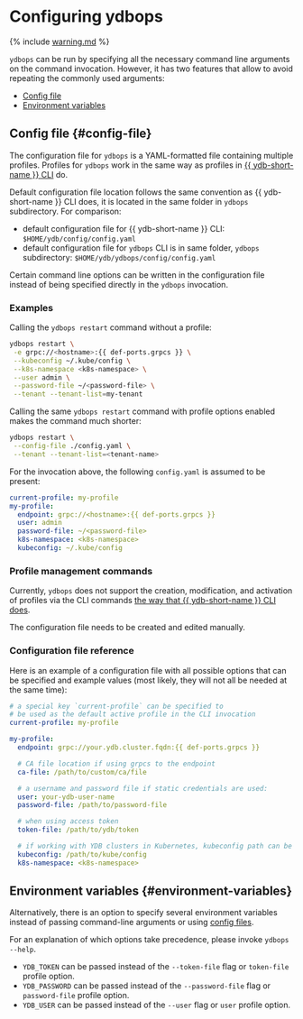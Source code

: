 # Configuring ydbops

{% include [warning.md](_includes/warning.md) %}

`ydbops` can be run by specifying all the necessary command line arguments on the command invocation. However, it has two features that allow to avoid repeating the commonly used arguments:

- [Config file](#config-file)
- [Environment variables](#environment-variables)

## Config file {#config-file}

The configuration file for `ydbops` is a YAML-formatted file containing multiple profiles. Profiles for `ydbops` work in the same way as profiles in [{{ ydb-short-name }} CLI](../ydb-cli/profile/index.md) do.

Default configuration file location follows the same convention as {{ ydb-short-name }} CLI does, it is located in the same folder in `ydbops` subdirectory. For comparison:

- default configuration file for {{ ydb-short-name }} CLI: `$HOME/ydb/config/config.yaml`
- default configuration file for `ydbops` CLI is in same folder, `ydbops` subdirectory: `$HOME/ydb/ydbops/config/config.yaml`

Certain command line options can be written in the configuration file instead of being specified directly in the `ydbops` invocation.

### Examples

Calling the `ydbops restart` command without a profile:

```bash
ydbops restart \
 -e grpc://<hostname>:{{ def-ports.grpcs }} \
 --kubeconfig ~/.kube/config \
 --k8s-namespace <k8s-namespace> \
 --user admin \
 --password-file ~/<password-file> \
 --tenant --tenant-list=my-tenant
```

Calling the same `ydbops restart` command with profile options enabled makes the command much shorter:

```bash
ydbops restart \
 --config-file ./config.yaml \
 --tenant --tenant-list=<tenant-name>
```

For the invocation above, the following `config.yaml` is assumed to be present:

```yaml
current-profile: my-profile
my-profile:
  endpoint: grpc://<hostname>:{{ def-ports.grpcs }}
  user: admin
  password-file: ~/<password-file>
  k8s-namespace: <k8s-namespace>
  kubeconfig: ~/.kube/config
```

### Profile management commands

Currently, `ydbops` does not support the creation, modification, and activation of profiles via the CLI commands [the way that {{ ydb-short-name }} CLI does](../ydb-cli/profile/index.md#commands).

The configuration file needs to be created and edited manually.

### Configuration file reference

Here is an example of a configuration file with all possible options that can be specified and example values (most likely, they will not all be needed at the same time):

```yaml
# a special key `current-profile` can be specified to
# be used as the default active profile in the CLI invocation
current-profile: my-profile

my-profile:
  endpoint: grpc://your.ydb.cluster.fqdn:{{ def-ports.grpcs }}

  # CA file location if using grpcs to the endpoint
  ca-file: /path/to/custom/ca/file

  # a username and password file if static credentials are used:
  user: your-ydb-user-name
  password-file: /path/to/password-file

  # when using access token
  token-file: /path/to/ydb/token

  # if working with YDB clusters in Kubernetes, kubeconfig path can be specified:
  kubeconfig: /path/to/kube/config
  k8s-namespace: <k8s-namespace>
```

## Environment variables {#environment-variables}

Alternatively, there is an option to specify several environment variables instead of passing command-line arguments or using [config files](#config-file).

For an explanation of which options take precedence, please invoke `ydbops --help`.

- `YDB_TOKEN` can be passed instead of the `--token-file` flag or `token-file` profile option.
- `YDB_PASSWORD` can be passed instead of the `--password-file` flag or `password-file` profile option.
- `YDB_USER` can be passed instead of the `--user` flag or `user` profile option.

